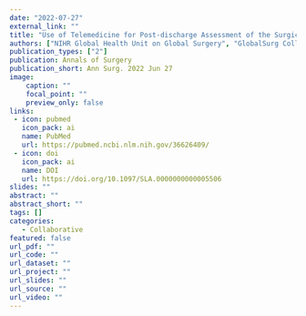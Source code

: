 ```yaml
---
date: "2022-07-27"
external_link: ""
title: "Use of Telemedicine for Post-discharge Assessment of the Surgical Wound: International Cohort Study, and Systematic Review with Meta-analysis"
authors: ["NIHR Global Health Unit on Global Surgery", "GlobalSurg Collaborative"]
publication_types: ["2"]
publication: Annals of Surgery
publication_short: Ann Surg. 2022 Jun 27
image:
    caption: ""
    focal_point: ""
    preview_only: false
links:
 - icon: pubmed
   icon_pack: ai
   name: PubMed
   url: https://pubmed.ncbi.nlm.nih.gov/36626409/
 - icon: doi
   icon_pack: ai
   name: DOI
   url: https://doi.org/10.1097/SLA.0000000000005506
slides: ""
abstract: ""
abstract_short: ""
tags: []
categories: 
   - Collaborative
featured: false
url_pdf: ""
url_code: ""
url_dataset: ""
url_project: ""
url_slides: ""
url_source: ""
url_video: ""
---
```

